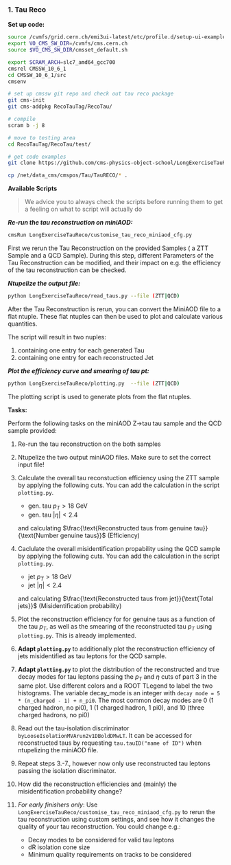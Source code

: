 ### 1. Tau Reco

**Set up code:**
```bash
source /cvmfs/grid.cern.ch/emi3ui-latest/etc/profile.d/setup-ui-example.sh
export VO_CMS_SW_DIR=/cvmfs/cms.cern.ch
source $VO_CMS_SW_DIR/cmsset_default.sh

export SCRAM_ARCH=slc7_amd64_gcc700
cmsrel CMSSW_10_6_1
cd CMSSW_10_6_1/src
cmsenv

# set up cmssw git repo and check out tau reco package
git cms-init
git cms-addpkg RecoTauTag/RecoTau/

# compile
scram b -j 8

# move to testing area
cd RecoTauTag/RecoTau/test/

# get code examples
git clone https://github.com/cms-physics-object-school/LongExerciseTauReco

cp /net/data_cms/cmspos/Tau/TauRECO/* .


```
**Available Scripts**
> We advice you to always check the scripts before running them to get a feeling on what to script will actually do
>  
***Re-run the tau reconstruction on miniAOD:***

```bash
cmsRun LongExerciseTauReco/customise_tau_reco_miniaod_cfg.py
```
First we rerun the Tau Reconstruction on the provided Samples ( a ZTT Sample and a QCD Sample). During this step, different Parameters of the Tau Reconstruction can be modified, and their impact on e.g. the efficiency of the tau reconstruction can be checked. 

***Ntupelize the output file:***

```bash
python LongExerciseTauReco/read_taus.py --file (ZTT|QCD)
```
After the Tau Reconstruction is rerun, you can convert the MiniAOD file to a flat ntuple. These flat ntuples can then be used to plot and calculate various quantities. 

The script will result in two nuples:

1. containing one entry for each generated Tau
2. containing one entry for each reconstructed Jet

***Plot the efficiency curve and smearing of tau pt:***
```bash
python LongExerciseTauReco/plotting.py  --file (ZTT|QCD)
```
The plotting script is used to generate plots from the flat ntuples.

**Tasks:**

Perform the following tasks on the miniAOD Z->tau tau sample and the QCD sample provided:

1. Re-run the tau reconstruction on the both samples

2. Ntupelize the two output miniAOD files. Make sure to set the correct input file!

3. Calculate the overall tau reconstuction efficiency using the ZTT sample by applying the following cuts. You can add the calculation in the script `plotting.py`.

    * gen. tau $p_{T} > 18$ GeV
    *  gen. tau $|\eta| < 2.4$ 

    and calculating $\frac{\text{Reconstructed taus from genuine tau}}{\text{Number genuine taus}}$ (Efficiency)

4. Caclulate the overall misidentification propability using the QCD sample by applying the following cuts. You can add the calculation in the script `plotting.py`. 

    * jet $p_{T} > 18$ GeV
    * jet $|\eta| < 2.4$

    and calculating $\frac{\text{Reconstructed taus from jet}}{\text{Total jets}}$ (Misidentification probability)

5. Plot the reconstruction efficiency for for genuine taus as a function of the tau $p_{T}$, as well as the smearing of the reconstructed tau $p_{T}$ using `plotting.py`. This is already implemented.

6. **Adapt `plotting.py`** to additionally plot the reconstruction efficiency of jets misidentified as tau leptons for the QCD sample.

10. **Adapt `plotting.py`** to plot the distribution of the reconstructed and true decay modes for tau leptons passing the $p_{T}$  and $\eta$ cuts of part 3 in the same plot. Use different colors and a ROOT TLegend to label the two histograms. The variable decay_mode is an integer with `decay mode = 5 * (n_charged - 1) + n_pi0`. The most common decay modes are 0 (1 charged hadron, no pi0), 1 (1 charged hadron, 1 pi0), and 10 (three charged hadrons, no pi0)

12. Read out the tau-isolation discriminator `byLooseIsolationMVArun2v1DBoldDMwLT`. It can be accessed for reconstructed taus by requesting `tau.tauID("name of ID")` when ntupelizing the miniAOD file. 

9. Repeat steps 3.-7., however now only use reconstructed tau leptons passing the isolation discriminator.

10. How did the reconstruction efficiencies and (mainly) the misidentification probability change?

11. *For early finishers only*:
Use ```LongExerciseTauReco/customise_tau_reco_miniaod_cfg.py``` to rerun the tau reconstruction using custom settings, and see how it changes the quality of your tau reconstruction. You could change e.g.:
    * Decay modes to be considered for valid tau leptons
    * dR isolation cone size
    * Minimum quality requirements on tracks to be considered 



